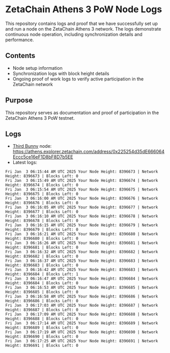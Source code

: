 # ZetaChain Athens 3 PoW Node Logs
This repository contains logs and proof that we have successfully set up and run a node on the ZetaChain Athens 3 network. The logs demonstrate continuous node operation, including synchronization details and performance.

## Contents
- Node setup information
- Synchronization logs with block height details
- Ongoing proof of work logs to verify active participation in the ZetaChain network

## Purpose
This repository serves as documentation and proof of participation in the ZetaChain Athens 3 PoW testnet.

## Logs

- [Third Bunny](https://thirdbunny.xyz/) node: https://athens.explorer.zetachain.com/address/0x225254d35dE666064Eccc5ce16eF1D8bF8D7b5EE
- Latest logs:
```
Fri Jan  3 06:15:44 AM UTC 2025 Your Node Height: 8396673 | Network Height: 8396673 | Blocks Left: 0
Fri Jan  3 06:15:49 AM UTC 2025 Your Node Height: 8396674 | Network Height: 8396674 | Blocks Left: 0
Fri Jan  3 06:15:54 AM UTC 2025 Your Node Height: 8396675 | Network Height: 8396675 | Blocks Left: 0
Fri Jan  3 06:16:00 AM UTC 2025 Your Node Height: 8396676 | Network Height: 8396676 | Blocks Left: 0
Fri Jan  3 06:16:05 AM UTC 2025 Your Node Height: 8396677 | Network Height: 8396677 | Blocks Left: 0
Fri Jan  3 06:16:10 AM UTC 2025 Your Node Height: 8396678 | Network Height: 8396678 | Blocks Left: 0
Fri Jan  3 06:16:15 AM UTC 2025 Your Node Height: 8396679 | Network Height: 8396679 | Blocks Left: 0
Fri Jan  3 06:16:21 AM UTC 2025 Your Node Height: 8396680 | Network Height: 8396680 | Blocks Left: 0
Fri Jan  3 06:16:26 AM UTC 2025 Your Node Height: 8396681 | Network Height: 8396681 | Blocks Left: 0
Fri Jan  3 06:16:32 AM UTC 2025 Your Node Height: 8396682 | Network Height: 8396682 | Blocks Left: 0
Fri Jan  3 06:16:37 AM UTC 2025 Your Node Height: 8396683 | Network Height: 8396683 | Blocks Left: 0
Fri Jan  3 06:16:42 AM UTC 2025 Your Node Height: 8396683 | Network Height: 8396684 | Blocks Left: 1
Fri Jan  3 06:16:47 AM UTC 2025 Your Node Height: 8396684 | Network Height: 8396684 | Blocks Left: 0
Fri Jan  3 06:16:53 AM UTC 2025 Your Node Height: 8396685 | Network Height: 8396685 | Blocks Left: 0
Fri Jan  3 06:16:58 AM UTC 2025 Your Node Height: 8396686 | Network Height: 8396686 | Blocks Left: 0
Fri Jan  3 06:17:03 AM UTC 2025 Your Node Height: 8396687 | Network Height: 8396687 | Blocks Left: 0
Fri Jan  3 06:17:09 AM UTC 2025 Your Node Height: 8396688 | Network Height: 8396688 | Blocks Left: 0
Fri Jan  3 06:17:14 AM UTC 2025 Your Node Height: 8396689 | Network Height: 8396689 | Blocks Left: 0
Fri Jan  3 06:17:19 AM UTC 2025 Your Node Height: 8396690 | Network Height: 8396690 | Blocks Left: 0
Fri Jan  3 06:17:25 AM UTC 2025 Your Node Height: 8396691 | Network Height: 8396691 | Blocks Left: 0
```
